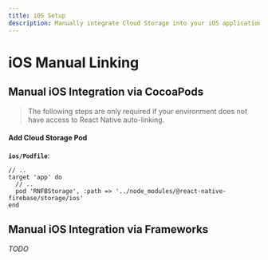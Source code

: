 ```yaml
---
title: iOS Setup
description: Manually integrate Cloud Storage into your iOS application. 
---
```


# iOS Manual Linking

## Manual iOS Integration via CocoaPods

> The following steps are only required if your environment does not have access to React Native
auto-linking.

#### Add Cloud Storage Pod

**`ios/Podfile`**:
```ruby{4}
// ..
target 'app' do
  // ..
  pod 'RNFBStorage', :path => '../node_modules/@react-native-firebase/storage/ios'
end
```

## Manual iOS Integration via Frameworks

*TODO*
